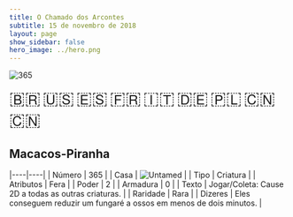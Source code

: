 ```yaml
---
title: O Chamado dos Arcontes
subtitle: 15 de novembro de 2018
layout: page
show_sidebar: false
hero_image: ../hero.png
---
```


![365](https://cdn.keyforgegame.com/media/card_front/pt/341_365_9WCFVMXQMVJG_pt.png)

<span title="Português" style="font-size: 32px;cursor: pointer;" onclick="javascript:document.querySelector('img[alt=\'365\']').src=document.querySelector('img[alt=\'365\']').src.replace(/card_front\/[^/]+/, 'card_front/pt').replace(/_[^/.0-9]+\.png/, '_pt.png')">🇧🇷</span>
<span title="English" style="font-size: 32px;cursor: pointer;" onclick="javascript:document.querySelector('img[alt=\'365\']').src=document.querySelector('img[alt=\'365\']').src.replace(/card_front\/[^/]+/, 'card_front/en').replace(/_[^/.0-9]+\.png/, '_en.png')">🇺🇸</span>
<span title="Español" style="font-size: 32px;cursor: pointer;" onclick="javascript:document.querySelector('img[alt=\'365\']').src=document.querySelector('img[alt=\'365\']').src.replace(/card_front\/[^/]+/, 'card_front/es').replace(/_[^/.0-9]+\.png/, '_es.png')">🇪🇸</span>
<span title="Français" style="font-size: 32px;cursor: pointer;" onclick="javascript:document.querySelector('img[alt=\'365\']').src=document.querySelector('img[alt=\'365\']').src.replace(/card_front\/[^/]+/, 'card_front/fr').replace(/_[^/.0-9]+\.png/, '_fr.png')">🇫🇷</span>
<span title="Italiano" style="font-size: 32px;cursor: pointer;" onclick="javascript:document.querySelector('img[alt=\'365\']').src=document.querySelector('img[alt=\'365\']').src.replace(/card_front\/[^/]+/, 'card_front/it').replace(/_[^/.0-9]+\.png/, '_it.png')">🇮🇹</span>
<span title="Deutsche" style="font-size: 32px;cursor: pointer;" onclick="javascript:document.querySelector('img[alt=\'365\']').src=document.querySelector('img[alt=\'365\']').src.replace(/card_front\/[^/]+/, 'card_front/de').replace(/_[^/.0-9]+\.png/, '_de.png')">🇩🇪</span>
<span title="Polskie" style="font-size: 32px;cursor: pointer;" onclick="javascript:document.querySelector('img[alt=\'365\']').src=document.querySelector('img[alt=\'365\']').src.replace(/card_front\/[^/]+/, 'card_front/pl').replace(/_[^/.0-9]+\.png/, '_pl.png')">🇵🇱</span>
<span title="简体中文" style="font-size: 32px;cursor: pointer;" onclick="javascript:document.querySelector('img[alt=\'365\']').src=document.querySelector('img[alt=\'365\']').src.replace(/card_front\/[^/]+/, 'card_front/zh-hans').replace(/_[^/.0-9]+\.png/, '_zh-hans.png')">🇨🇳</span>
<span title="繁體中文" style="font-size: 32px;cursor: pointer;" onclick="javascript:document.querySelector('img[alt=\'365\']').src=document.querySelector('img[alt=\'365\']').src.replace(/card_front\/[^/]+/, 'card_front/zh-hant').replace(/_[^/.0-9]+\.png/, '_zh-hant.png')">🇨🇳</span>

## Macacos-Piranha

|----|----|
| Número | 365 |
| Casa | ![Untamed](https://archonarcana.com/images/thumb/b/bd/Untamed.png/22px-Untamed.png "Indomados") |
| Tipo | Criatura |
| Atributos | Fera |
| Poder | 2 |
| Armadura | 0 |
| Texto | Jogar/Coleta: Cause 2D a todas as outras criaturas. |
| Raridade | Rara |
| Dizeres | Eles conseguem reduzir um fungaré a ossos  em menos de dois minutos. |
